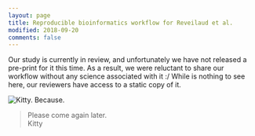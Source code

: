 ```yaml
---
layout: page
title: Reproducible bioinformatics workflow for Reveilaud et al.
modified: 2018-09-20
comments: false
---
```


Our study is currently in review, and unfortunately we have not released a pre-print for it this time. As a result, we were reluctant to share our workflow without any science associated with it :/ While is nothing to see here, our reviewers have access to a static copy of it.

<div class="centerimg">
<img title="Kitty. Because." src="http://i.imgur.com/Mp9wG.jpg" />
</div>

<blockquote>
Please come again later.

<div class="blockquote-author">Kitty</div>
</blockquote>
